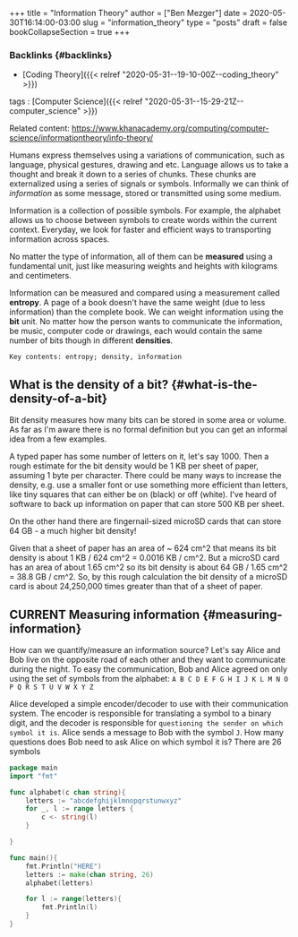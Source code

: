 +++
title = "Information Theory"
author = ["Ben Mezger"]
date = 2020-05-30T16:14:00-03:00
slug = "information_theory"
type = "posts"
draft = false
bookCollapseSection = true
+++

### Backlinks {#backlinks}

- [Coding Theory]({{< relref "2020-05-31--19-10-00Z--coding_theory" >}})

tags
: [Computer Science]({{< relref "2020-05-31--15-29-21Z--computer_science" >}})

Related content: <https://www.khanacademy.org/computing/computer-science/informationtheory/info-theory/>

Humans express themselves using a variations of communication, such as language,
physical gestures, drawing and etc. Language allows us to take a thought and
break it down to a series of chunks. These chunks are externalized using a
series of signals or symbols.
Informally we can think of _information_ as some message, stored or transmitted
using some medium.

Information is a collection of possible symbols. For example, the alphabet
allows us to choose between symbols to create words within the current context.
Everyday, we look for faster and efficient ways to transporting information
across spaces.

No matter the type of information, all of them can be **measured** using a
fundamental unit, just like measuring weights and heights with kilograms and
centimeters.

Information can be measured and compared using a measurement called **entropy**.
A page of a book doesn't have the same weight (due to less information) than the
complete book. We can weight information using the **bit** unit. No matter how the
person wants to communicate the information, be music, computer code or
drawings, each would contain the same number of bits though in different
**densities**.

`Key contents: entropy; density, information`

## What is the density of a bit? {#what-is-the-density-of-a-bit}

Bit density measures how many bits can be stored in some area or volume. As far
as I'm aware there is no formal definition but you can get an informal idea from
a few examples.

A typed paper has some number of letters on it, let's say 1000. Then a rough
estimate for the bit density would be 1 KB per sheet of paper, assuming 1 byte
per character. There could be many ways to increase the density, e.g. use a
smaller font or use something more efficient than letters, like tiny squares
that can either be on (black) or off (white). I've heard of software to back up
information on paper that can store 500 KB per sheet.

On the other hand there are fingernail-sized microSD cards that can store 64
GB - a much higher bit density!

Given that a sheet of paper has an area of ~ 624 cm^2 that means its bit density
is about 1 KB / 624 cm^2 = 0.0016 KB / cm^2. But a microSD card has an area of
about 1.65 cm^2 so its bit density is about 64 GB / 1.65 cm^2 = 38.8 GB / cm^2.
So, by this rough calculation the bit density of a microSD card is about
24,250,000 times greater than that of a sheet of paper.

## <span class="org-todo todo CURRENT">CURRENT</span> Measuring information {#measuring-information}

How can we quantify/measure an information source? Let's say Alice and Bob live
on the opposite road of each other and they want to communicate during the
night. To easy the communication, Bob and Alice agreed on only using the set of
symbols from the alphabet:
`A B C D E F G H I J K L M N O P Q R S T U V W X Y Z`

Alice developed a simple encoder/decoder to use with their communication system.
The encoder is responsible for translating a symbol to a binary digit, and the
decoder is responsible for `questioning the sender on which symbol it is`.
Alice sends a message to Bob with the symbol `J`. How many questions does Bob
need to ask Alice on which symbol it is? There are 26 symbols

```go
package main
import "fmt"

func alphabet(c chan string){
	letters := "abcdefghijklmnopqrstunwxyz"
	for _, l := range letters {
		c <- string(l)
	}

}

func main(){
	fmt.Println("HERE")
	letters := make(chan string, 26)
	alphabet(letters)

	for l := range(letters){
		fmt.Println(l)
	}
}

```
